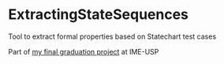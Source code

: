 # ExtractingStateSequences

Tool to extract formal properties based on Statechart test cases

Part of [my final graduation project](https://linux.ime.usp.br/~rafamota/mac0499/monografia_gregorut.pdf) at IME-USP
